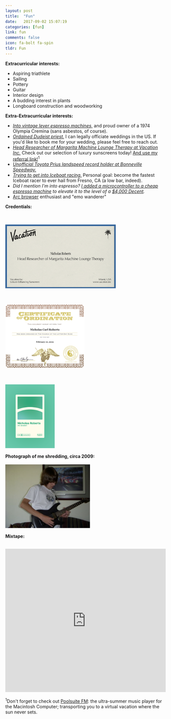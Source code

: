 ```yaml
---
layout: post
title:  "Fun"
date:   2017-09-02 15:07:19
categories: [fun]
link: fun
comments: false
icon: fa-bolt fa-spin
tldr: Fun
---
```


**Extracurricular interests:** 
- Aspiring triathlete
- Sailing
- Pottery
- Guitar
- Interior design
- A budding interest in plants
- Longboard construction and woodworking

**Extra-Extracurricular interests:** 
- *[Into vintage lever espresso machines,][lever]* and proud owner of a 1974 Olympia Cremina (sans asbestos, of course). 
- *[Ordained Dudeist priest.][dude]* I can legally officiate weddings in the US. If you'd like to book me for your wedding, please feel free to reach out. 
- *[Head Researcher of Margarita Machine Lounge Therapy at Vacation Inc.][vacation_ref]* Check out our selection of luxury sunscreens today! [And use my referral link!][vacation_ref]<sup>1</sup> 
- *[Unofficial Toyota Prius landspeed record holder at Bonneville Speedway.][prius]* 
- *[Trying to get into Iceboat racing.][iceboat]* Personal goal: become the fastest Iceboat racer to ever hail from Fresno, CA (a low bar, indeed). 
- *Did I mention I'm into espresso? [I added a microcontroller to a cheap espresso machine][gaagiuino] to elevate it to the level of a [$4,000 Decent][decent].*
- [Arc browser][arc] enthusiast and "emo wanderer" 

**Credentials:**  

<br/><br/>
<img height="200px" src="/img/vacation_inc.png" />

<br/><br/>
<img height="200px" src="/img/dude.png" />

<br/><br/>
<img height="200px" src="/img/NicholasRoberts_Arc.png" />

**Photograph of me shredding, circa 2009:** 
<br/><br/>
<img height="200px" src="/img/guitar.png" />

**Mixtape:**
<br/><br/>
<iframe allow="autoplay *; encrypted-media *; fullscreen *; clipboard-write" frameborder="0" height="450" style="width:100%;max-width:660px;overflow:hidden;background:transparent;" sandbox="allow-forms allow-popups allow-same-origin allow-scripts allow-storage-access-by-user-activation allow-top-navigation-by-user-activation" src="https://embed.music.apple.com/us/playlist/mixtape/pl.u-oZylYeRTRMNyYrV">
</iframe>

<sup>1</sup>Don't forget to check out [Poolsuite FM][poolsuite]: the ultra-summer music player for the Macintosh Computer; transporting you to a virtual vacation where the sun never sets.

<!--DnD class (homebrew rules): `Wizard/Bard/Cobbler` hybrid.  -->
<!--"`My key to dealing with stress is simple:` `just stay cool and stay focused.`" -Ashton Eaton (cheesy quote courtesy of the first Google search result for 'cool quotes').-->

[arc]: https://arc.net/
[vacation_ref]: https://www.vacation.inc/?referredBy=roberts88365
[gaagiuino]: https://github.com/Zer0-bit/gaggiuino
[lever]: https://thelevermag.com/
[iceboat]: https://www.instagram.com/p/CmAOIuKOZCF/
[prius]: https://www.instagram.com/p/CQIVWAxg4NX/
[vacation]: https://www.vacation.inc
[poolsuite]: https://poolsuite.net/
[dude]: https://dudeism.com
[unifyid]: https://unify.id/
[amazonai]: https://aws.amazon.com/
[teradata]: https://www.teradata.com/
[cottrell]: https://cseweb.ucsd.edu/groups/guru/
[comeback]: https://the-comeback-community.appspot.com/
[dsc]: https://dsc.ucsd.edu/
[tesc]: https://tesc.ucsd.edu/
[ds3]: https://ds3.ucsd.edu/
[tbp]: https://tbp.ucsd.edu/
[contact]: /#contact
[NeurIPS]: https://papers.nips.cc/paper/7651-learning-from-discriminative-feature-feedback.pdf
[CRA]: https://cra.org/about/awards/outstanding-undergraduate-researcher-award/#2019
[analytics]: https://support.google.com/analytics/answer/181881?hl=en
[decent]: https://decentespresso.com/

